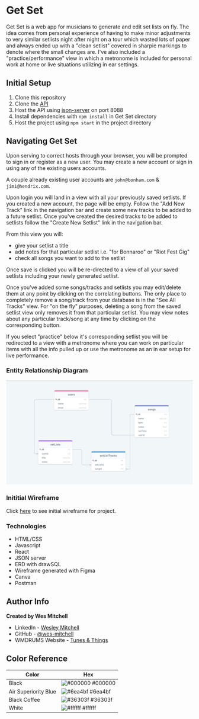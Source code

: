 # Get Set
Get Set is a web app for musicians to generate and edit set lists on fly. The idea comes from personal experience of having to make minor adjustments to very similar setlists night after night on a tour which wasted lots of paper and always ended up with a "clean setlist" covered in sharpie markings to denote where the small changes are. I've also included a "practice/performance" view in which a metronome is included for personal work at home or live situations utilizing in ear settings. 

## Initial Setup
1. Clone this repository
2. Clone the [API](https://github.com/wes-mitchell/get-set-api)
3. Host the API using [json-server](https://github.com/typicode/json-server) on port 8088
4. Install dependencies with `npm install` in Get Set directory
5. Host the project using `npm start` in the project directory

## Navigating Get Set
Upon serving to correct hosts through your browser, you will be prompted to sign in or register as a new user. You may create a new account or sign in using any of the existing users accounts. 

A couple already existing user accounts are `john@bonham.com` & `jimi@hendrix.com`.

Upon login you will land in a view with all your previously saved setlists. If you created a new account, the page will be empty. Follow the "Add New Track" link in the navigation bar and create some new tracks to be added to a future setlist. Once you've created the desired tracks to be added to setlists follow the "Create New Setlist" link in the navigation bar. 

From this view you will:
- give your setlist a title
- add notes for that particular setlist i.e. "for Bonnaroo" or "Riot Fest Gig"
- check all songs you want to add to the setlist

Once save is clicked you will be re-directed to a view of all your saved setlists including your newly generated setlist. 

Once you've added some songs/tracks and setlists you may edit/delete them at any point by clicking on the correlating buttons. The only place to completely remove a song/track from your database is in the "See All Tracks" view. For "on the fly" purposes, deleting a song from the saved setlist view only removes it from that particular setlist. You may view notes about any particular track/song at any time by clicking on the corresponding button. 

If you select "practice" below it's corresponding setlist you will be redirected to a view with a metronome where you can work on particular items with all the info pulled up or use the metronome as an in ear setup for live performance.

### Entity Relationship Diagram
![Get Set ERD](/public/images/GetSetERD.PNG)

### Inititial Wireframe

Click [here](https://www.figma.com/file/jYYLF9w6FsAFmyi4ckjZPe/Get-Set?node-id=0%3A1) to see initial wireframe for project.

### Technologies
- HTML/CSS
- Javascript
- React
- JSON server
- ERD with drawSQL
- Wireframe generated with Figma
- Canva
- Postman

## Author Info
**Created by Wes Mitchell**

- LinkedIn - [Wesley Mitchell](https://www.linkedin.com/in/wesleymitchell87/)
- GitHub - [@wes-mitchell](https://github.com/wes-mitchell)
- WMDRUMS Website - [Tunes & Things](https://www.wmdrums.com/)

## Color Reference

| Color             | Hex                                                                |
| ----------------- | ------------------------------------------------------------------ |
| Black | ![#000000](https://color-hex.org/colors/000000.png) #000000 |
| Air Superiority Blue | ![#6ea4bf](https://color-hex.org/colors/6ea4bf.png) #6ea4bf |
| Black Coffee| ![#36303f](https://color-hex.org/colors/36303f.png) #36303f |
| White | ![#ffffff](https://color-hex.org/colors/ffffff.png) #ffffff |


